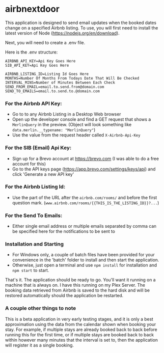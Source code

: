 # airbnextdoor

This application is designed to send email updates when the booked dates change on a specified Airbnb listing. To use, you will first need to install the latest version of Node (https://nodejs.org/en/download).

Next, you will need to create a .env file.

Here is the .env structure:

```
AIRBNB_API_KEY=Api Key Goes Here
SIB_API_KEY=Api Key Goes Here

AIRBNB_LISTING_ID=Listing Id Goes Here
MONTHS=Number Of Months From Todays Date That Will Be Checked
INTERVAL_MINS=Number of Minutes Between Each Check
SEND_FROM_EMAIL=email.to.send.from@domain.com
SEND_TO_EMAILS=email.to.send.to.@domain.com
```

 ### For the Airbnb API Key:
- Go to to any Airbnb Listing in a Desktop Web browser
- Open up the developer console and find a GET request that shows a `MerlinQuery` in the preview. (Object will look something like `data.merlin.__typename: "MerlinQuery"`)
- Use the value from the request header called `X-Airbnb-Api-Key`

### For the SIB (Email) Api Key:
- Sign up for a Brevo account at https://brevo.com (I was able to do a free account for this)
- Go to the API keys page (https://app.brevo.com/settings/keys/api) and click 'Generate a new API key'

### For the Airbnb Listing Id:
- Use the part of the URL after the `airbnb.com/rooms/` and before the first question mark. (`www.airbnb.com/rooms/{{THIS_IS_THE_LISTING_ID}}?...`)

### For the Send To Emails:
- Either single email address or multiple emails separated by comma can be specified here for the notifications to be sent to

### Installation and Starting
- For Windows only, a couple of batch files have been provided for your convenience in the 'batch' folder to install and then start the application.
- Otherwise, just open a terminal and use `npm install` for installation and `npm start` to start.


That's it. The application should be ready to go. You'll want it running on a machine that is always on. I have this running on my Plex Server. The booking data retrieved from Airbnb is saved to the hard disk and will be restored automatically should the application be restarted.


### A couple other things to note
This is a beta application in very early testing stages, and it is only a best approximation using the data from the calendar shown when booking your stay. For example, if multiple stays are already booked back to back before running this for the first time, or if multiple stays are booked back to back within however many minutes that the interval is set to, then the application will register it as a single booking.
